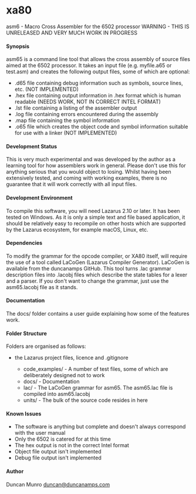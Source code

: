 # xa80
asm6 - Macro Cross Assembler for the 6502 processor
WARNING - THIS IS UNRELEASED AND VERY MUCH WORK IN PROGRESS

#### Synopsis
asm65 is a command line tool that allows the cross assembly of source files aimed at the 6502 processor. It takes an input file (e.g. myfile.a65 or test.asm) and creates the following output files, some of which are optional:

* .d65 file containing debug information such as symbols, source lines, etc. (NOT IMPLEMENTED)
* .hex file containing output information in .hex format which is human readable (NEEDS WORK, NOT IN CORRECT INTEL FORMAT)
* .lst file containing a listing of the assembler output
* .log file containing errors encountered during the assembly
* .map file containing the symbol information
* .o65 file which creates the object code and symbol information suitable for use with a linker (NOT IMPLEMENTED)

#### Development Status
This is very much experimental and was developed by the author as a learning tool for how assemblers work in general.
Please don't use this for anything serious that you would object to losing. Whilst having been extensively tested, and coming with 
working examples, there is no guarantee that it will work correctly with all input files.

#### Development Environment
To compile this software, you will need Lazarus 2.10 or later. It has been tested on Windows. As it is
only a simple text and file based application, it should be relatively easy to recompile on other hosts which are
supported by the Lazarus ecosystem, for example macOS, Linux, etc.

#### Dependencies
To modify the grammar for the opcode compiler, or XA80 itself, will require the use of a tool called LaCoGen (Lazarus Compiler Generator).
LaCoGen is available from the duncanamps GitHub. This tool turns .lac grammar description files into .lacobj files which describe the state tables for a lexer and a parser.
If you don't want to change the grammar, just use the asm65.lacobj file as it stands.

#### Documentation
The docs/ folder contains a user guide explaining how some of the features work.

#### Folder Structure
Folders are organised as follows:

* <root> the Lazarus project files, licence and .gitignore
  * code_examples/ - A number of test files, some of which are deliberately designed not to work
  * docs/ - Documentation
  * lac/ - The LaCoGen grammar for asm65. The asm65.lac file is compiled into asm65.lacobj
  * units/ - The bulk of the source code resides in here

#### Known Issues 
* The software is anything but complete and doesn't always correspond with the user manual
* Only the 6502 is catered for at this time
* The hex output is not in the correct Intel format
* Object file output isn't implemented
* Debug file output isn't implemented

#### Author
Duncan Munro
duncan@duncanamps.com